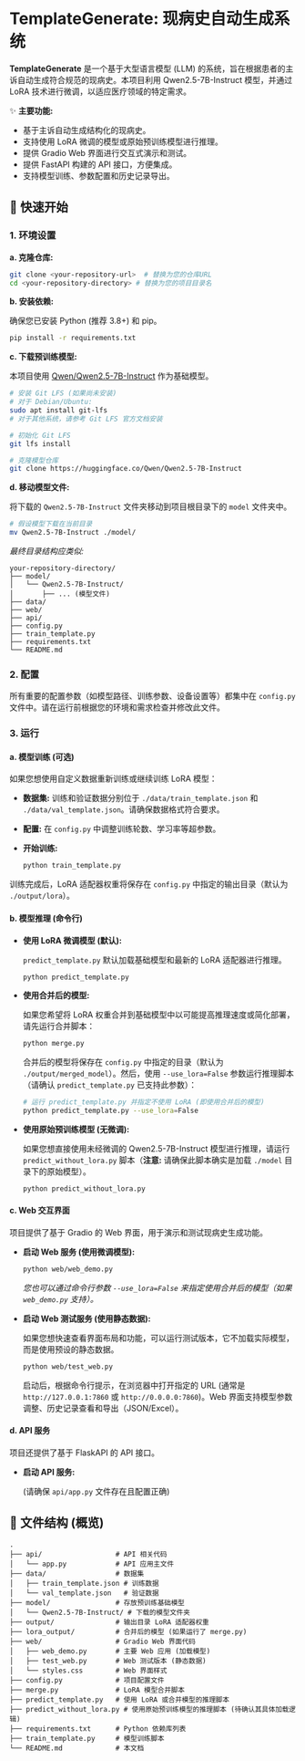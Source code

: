 # TemplateGenerate: 现病史自动生成系统

**TemplateGenerate** 是一个基于大型语言模型 (LLM) 的系统，旨在根据患者的主诉自动生成符合规范的现病史。本项目利用 Qwen2.5-7B-Instruct 模型，并通过 LoRA 技术进行微调，以适应医疗领域的特定需求。

✨ **主要功能:**

*   基于主诉自动生成结构化的现病史。
*   支持使用 LoRA 微调的模型或原始预训练模型进行推理。
*   提供 Gradio Web 界面进行交互式演示和测试。
*   提供 FastAPI 构建的 API 接口，方便集成。
*   支持模型训练、参数配置和历史记录导出。

## 🚀 快速开始

### 1. 环境设置

**a. 克隆仓库:**

```bash
git clone <your-repository-url>  # 替换为您的仓库URL
cd <your-repository-directory> # 替换为您的项目目录名
```

**b. 安装依赖:**

确保您已安装 Python (推荐 3.8+) 和 pip。

```bash
pip install -r requirements.txt
```

**c. 下载预训练模型:**

本项目使用 [Qwen/Qwen2.5-7B-Instruct](https://huggingface.co/Qwen/Qwen2.5-7B-Instruct) 作为基础模型。

```bash
# 安装 Git LFS (如果尚未安装)
# 对于 Debian/Ubuntu:
sudo apt install git-lfs
# 对于其他系统，请参考 Git LFS 官方文档安装

# 初始化 Git LFS
git lfs install

# 克隆模型仓库
git clone https://huggingface.co/Qwen/Qwen2.5-7B-Instruct
```

**d. 移动模型文件:**

将下载的 `Qwen2.5-7B-Instruct` 文件夹移动到项目根目录下的 `model` 文件夹中。

```bash
# 假设模型下载在当前目录
mv Qwen2.5-7B-Instruct ./model/
```

*最终目录结构应类似:*
```
your-repository-directory/
├── model/
│   └── Qwen2.5-7B-Instruct/
│       ├── ... (模型文件)
├── data/
├── web/
├── api/
├── config.py
├── train_template.py
├── requirements.txt
└── README.md
```

### 2. 配置

所有重要的配置参数（如模型路径、训练参数、设备设置等）都集中在 `config.py` 文件中。请在运行前根据您的环境和需求检查并修改此文件。

### 3. 运行

#### a. 模型训练 (可选)

如果您想使用自定义数据重新训练或继续训练 LoRA 模型：

*   **数据集:** 训练和验证数据分别位于 `./data/train_template.json` 和 `./data/val_template.json`。请确保数据格式符合要求。
*   **配置:** 在 `config.py` 中调整训练轮数、学习率等超参数。
*   **开始训练:**

    ```bash
    python train_template.py
    ```

训练完成后，LoRA 适配器权重将保存在 `config.py` 中指定的输出目录（默认为 `./output/lora`）。

#### b. 模型推理 (命令行)

*   **使用 LoRA 微调模型 (默认):**

    `predict_template.py` 默认加载基础模型和最新的 LoRA 适配器进行推理。

    ```bash
    python predict_template.py
    ```

*   **使用合并后的模型:**

    如果您希望将 LoRA 权重合并到基础模型中以可能提高推理速度或简化部署，请先运行合并脚本：

    ```bash
    python merge.py
    ```

    合并后的模型将保存在 `config.py` 中指定的目录（默认为 `./output/merged_model`）。然后，使用 `--use_lora=False` 参数运行推理脚本（请确认 `predict_template.py` 已支持此参数）：

    ```bash
    # 运行 predict_template.py 并指定不使用 LoRA (即使用合并后的模型)
    python predict_template.py --use_lora=False
    ```

*   **使用原始预训练模型 (无微调):**

    如果您想直接使用未经微调的 Qwen2.5-7B-Instruct 模型进行推理，请运行 `predict_without_lora.py` 脚本（**注意:** 请确保此脚本确实是加载 `./model` 目录下的原始模型）。

    ```bash
    python predict_without_lora.py
    ```

#### c. Web 交互界面

项目提供了基于 Gradio 的 Web 界面，用于演示和测试现病史生成功能。

*   **启动 Web 服务 (使用微调模型):**

    ```bash
    python web/web_demo.py
    ```
    *您也可以通过命令行参数 `--use_lora=False` 来指定使用合并后的模型（如果 `web_demo.py` 支持）。*

*   **启动 Web 测试服务 (使用静态数据):**

    如果您想快速查看界面布局和功能，可以运行测试版本，它不加载实际模型，而是使用预设的静态数据。

    ```bash
    python web/test_web.py
    ```

    启动后，根据命令行提示，在浏览器中打开指定的 URL (通常是 `http://127.0.0.1:7860` 或 `http://0.0.0.0:7860`)。Web 界面支持模型参数调整、历史记录查看和导出（JSON/Excel）。

#### d. API 服务

项目还提供了基于 FlaskAPI 的 API 接口。

*   **启动 API 服务:**

    (请确保 `api/app.py` 文件存在且配置正确)


## 📝 文件结构 (概览)

```
.
├── api/                  # API 相关代码
│   └── app.py            # API 应用主文件
├── data/                 # 数据集
│   ├── train_template.json # 训练数据
│   └── val_template.json   # 验证数据
├── model/                # 存放预训练基础模型
│   └── Qwen2.5-7B-Instruct/ # 下载的模型文件夹
├── output/               # 输出目录 LoRA 适配器权重
├── lora_output/     	  # 合并后的模型 (如果运行了 merge.py)
├── web/                  # Gradio Web 界面代码
│   ├── web_demo.py       # 主要 Web 应用 (加载模型)
│   ├── test_web.py       # Web 测试版本 (静态数据)
│   └── styles.css        # Web 界面样式
├── config.py             # 项目配置文件
├── merge.py              # LoRA 模型合并脚本
├── predict_template.py   # 使用 LoRA 或合并模型的推理脚本
├── predict_without_lora.py # 使用原始预训练模型的推理脚本 (待确认其具体加载逻辑)
├── requirements.txt      # Python 依赖库列表
├── train_template.py     # 模型训练脚本
└── README.md             # 本文档
```



